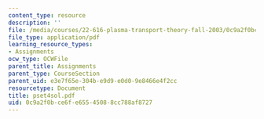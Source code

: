 ```yaml
---
content_type: resource
description: ''
file: /media/courses/22-616-plasma-transport-theory-fall-2003/0c9a2f0bce6fe65545088cc788af8727_pset4sol.pdf
file_type: application/pdf
learning_resource_types:
- Assignments
ocw_type: OCWFile
parent_title: Assignments
parent_type: CourseSection
parent_uid: e3e7f65e-304b-e9d9-e0d0-9e8466e4f2cc
resourcetype: Document
title: pset4sol.pdf
uid: 0c9a2f0b-ce6f-e655-4508-8cc788af8727
---
```

